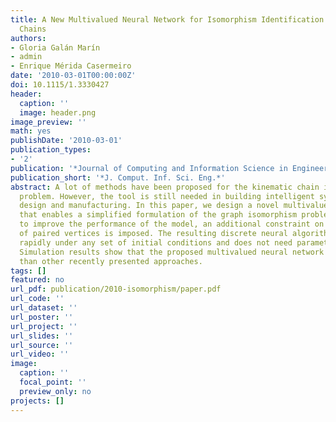 ```yaml
---
title: A New Multivalued Neural Network for Isomorphism Identification of Kinematic
  Chains
authors:
- Gloria Galán Marín
- admin
- Enrique Mérida Casermeiro
date: '2010-03-01T00:00:00Z'
doi: 10.1115/1.3330427
header:
  caption: ''
  image: header.png
image_preview: ''
math: yes
publishDate: '2010-03-01'
publication_types: 
- '2'
publication: '*Journal of Computing and Information Science in Engineering* 10(1) '
publication_short: '*J. Comput. Inf. Sci. Eng.*'
abstract: A lot of methods have been proposed for the kinematic chain isomorphism
  problem. However, the tool is still needed in building intelligent systems for product
  design and manufacturing. In this paper, we design a novel multivalued neural network
  that enables a simplified formulation of the graph isomorphism problem. In order
  to improve the performance of the model, an additional constraint on the degree
  of paired vertices is imposed. The resulting discrete neural algorithm converges
  rapidly under any set of initial conditions and does not need parameter tuning.
  Simulation results show that the proposed multivalued neural network performs better
  than other recently presented approaches.
tags: []
featured: no
url_pdf: publication/2010-isomorphism/paper.pdf
url_code: ''
url_dataset: ''
url_poster: ''
url_project: ''
url_slides: ''
url_source: ''
url_video: ''
image:
  caption: ''
  focal_point: ''
  preview_only: no
projects: []
---
```

